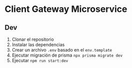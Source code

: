 # Client Gateway Microservice


## Dev

1. Clonar el repositorio
2. Instalar las dependencias
3. Crear un archivo `.env` basado en el `env.template`
4. Ejecutar migración de prisma `npx prisma migrate dev`
5. Ejecutar `npm run start:dev`